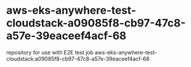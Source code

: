 # aws-eks-anywhere-test-cloudstack-a09085f8-cb97-47c8-a57e-39eaceef4acf-68
repository for use with E2E test job aws-eks-anywhere-test-cloudstack:a09085f8-cb97-47c8-a57e-39eaceef4acf-68
